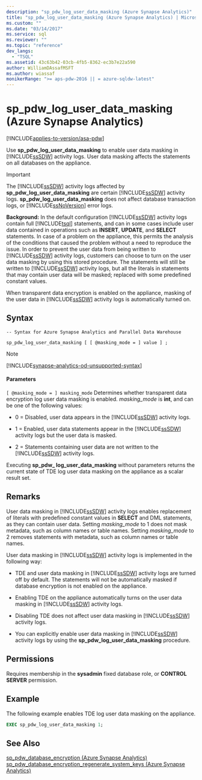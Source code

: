 ```yaml
---
description: "sp_pdw_log_user_data_masking (Azure Synapse Analytics)"
title: "sp_pdw_log_user_data_masking (Azure Synapse Analytics) | Microsoft Docs"
ms.custom: ""
ms.date: "03/14/2017"
ms.service: sql
ms.reviewer: ""
ms.topic: "reference"
dev_langs: 
  - "TSQL"
ms.assetid: 43c63b42-03cb-4fb5-8362-ec3b7e22a590
author: WilliamDAssafMSFT
ms.author: wiassaf
monikerRange: ">= aps-pdw-2016 || = azure-sqldw-latest"
---
```

# sp_pdw_log_user_data_masking (Azure Synapse Analytics)
[!INCLUDE[applies-to-version/asa-pdw](../../includes/applies-to-version/asa-pdw.md)]

  Use **sp_pdw_log_user_data_masking** to enable user data masking in [!INCLUDE[ssSDW](../../includes/sssdw-md.md)] activity logs. User data masking affects the statements on all databases on the appliance.  
  
> [!IMPORTANT]  
>  The [!INCLUDE[ssSDW](../../includes/sssdw-md.md)] activity logs affected by **sp_pdw_log_user_data_masking** are certain [!INCLUDE[ssSDW](../../includes/sssdw-md.md)] activity logs. **sp_pdw_log_user_data_masking** does not affect database transaction logs, or [!INCLUDE[ssNoVersion](../../includes/ssnoversion-md.md)] error logs.  
  
 **Background:** In the default configuration [!INCLUDE[ssSDW](../../includes/sssdw-md.md)] activity logs contain full [!INCLUDE[tsql](../../includes/tsql-md.md)] statements, and can in some cases include user data contained in operations such as **INSERT**, **UPDATE**, and **SELECT** statements. In case of a problem on the appliance, this permits the analysis of the conditions that caused the problem without a need to reproduce the issue. In order to prevent the user data from being written to [!INCLUDE[ssSDW](../../includes/sssdw-md.md)] activity logs, customers can choose to turn on the user data masking by using this stored procedure. The statements will still be written to [!INCLUDE[ssSDW](../../includes/sssdw-md.md)] activity logs, but all the literals in statements that may contain user data will be masked; replaced with some predefined constant values.  
  
 When transparent data encryption is enabled on the appliance, masking of the user data in [!INCLUDE[ssSDW](../../includes/sssdw-md.md)] activity logs is automatically turned on.  
  
## Syntax  
  
```syntaxsql  
-- Syntax for Azure Synapse Analytics and Parallel Data Warehouse  
  
sp_pdw_log_user_data_masking [ [ @masking_mode = ] value ] ;  
```

> [!NOTE]
> [!INCLUDE[synapse-analytics-od-unsupported-syntax](../../includes/synapse-analytics-od-unsupported-syntax.md)]

#### Parameters  
`[ @masking_mode = ] masking_mode`
 Determines whether transparent data encryption log user data masking is enabled. *masking_mode* is **int**, and can be one of the following values:  
  
-   0 = Disabled, user data appears in the [!INCLUDE[ssSDW](../../includes/sssdw-md.md)] activity logs.  
  
-   1 = Enabled, user data statements appear in the [!INCLUDE[ssSDW](../../includes/sssdw-md.md)] activity logs but the user data is masked.  
  
-   2 = Statements containing user data are not written to the [!INCLUDE[ssSDW](../../includes/sssdw-md.md)] activity logs.  
  
 Executing **sp_pdw_ log_user_data_masking** without parameters returns the current state of TDE log user data masking on the appliance as a scalar result set.  
  
## Remarks  
 User data masking in [!INCLUDE[ssSDW](../../includes/sssdw-md.md)] activity logs enables replacement of literals with predefined constant values in **SELECT** and DML statements, as they can contain user data. Setting *masking_mode* to 1 does not mask metadata, such as column names or table names. Setting *masking_mode* to 2 removes statements with metadata, such as column names or table names.  
  
 User data masking in [!INCLUDE[ssSDW](../../includes/sssdw-md.md)] activity logs is implemented in the following way:  
  
-   TDE and user data masking in [!INCLUDE[ssSDW](../../includes/sssdw-md.md)] activity logs are turned off by default. The statements will not be automatically masked if database encryption is not enabled on the appliance.  
  
-   Enabling TDE on the appliance automatically turns on the user data masking in [!INCLUDE[ssSDW](../../includes/sssdw-md.md)] activity logs.  
  
-   Disabling TDE does not affect user data masking in [!INCLUDE[ssSDW](../../includes/sssdw-md.md)] activity logs.  
  
-   You can explicitly enable user data masking in [!INCLUDE[ssSDW](../../includes/sssdw-md.md)] activity logs by using the **sp_pdw_log_user_data_masking** procedure.  
  
## Permissions  
 Requires membership in the **sysadmin** fixed database role, or **CONTROL SERVER** permission.  
  
## Example  
 The following example enables TDE log user data masking on the appliance.  
  
```sql  
EXEC sp_pdw_log_user_data_masking 1;  
```  
  
## See Also  
 [sp_pdw_database_encryption &#40;Azure Synapse Analytics&#41;](../../relational-databases/system-stored-procedures/sp-pdw-database-encryption-sql-data-warehouse.md)   
 [sp_pdw_database_encryption_regenerate_system_keys &#40;Azure Synapse Analytics&#41;](../../relational-databases/system-stored-procedures/sp-pdw-database-encryption-regenerate-system-keys-sql-data-warehouse.md)  
  
  
